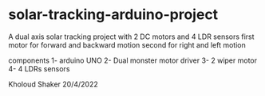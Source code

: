 # solar-tracking-arduino-project
A dual axis solar tracking project with 2 DC motors and 4 LDR sensors  first motor for forward and backward motion  second for right and left motion

components
1- arduino UNO
2- Dual monster motor driver
3- 2 wiper motor
4- 4 LDRs sensors


Kholoud Shaker
20/4/2022
